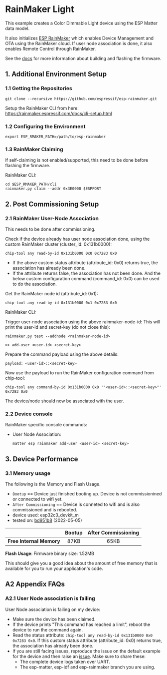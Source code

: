 # RainMaker Light

This example creates a Color Dimmable Light device using the ESP
Matter data model.

It also initializes [ESP RainMaker](https://rainmaker.espressif.com/) which enables Device Management and
OTA using the RainMaker cloud. If user node association is done, it also
enables Remote Control through RainMaker.

See the [docs](https://docs.espressif.com/projects/esp-matter/en/latest/esp32/developing.html) for more information about building and flashing the firmware.

## 1. Additional Environment Setup

### 1.1 Getting the Repositories

```
git clone --recursive https://github.com/espressif/esp-rainmaker.git
```

Setup the RainMaker CLI from here: https://rainmaker.espressif.com/docs/cli-setup.html

### 1.2 Configuring the Environment

```
export ESP_RMAKER_PATH=/path/to/esp-rainmaker
```

### 1.3 RainMaker Claiming

If self-claiming is not enabled/supported, this need to be done before
flashing the firmware.

RainMaker CLI:

```
cd $ESP_RMAKER_PATH/cli
rainmaker.py claim --addr 0x3E0000 $ESPPORT
```

## 2. Post Commissioning Setup

### 2.1 RainMaker User-Node Association

This needs to be done after commissioning.

Check if the device already has user node association done, using the
custom RainMaker cluster (cluster_id: 0x131b0000):

```
chip-tool any read-by-id 0x131b0000 0x0 0x7283 0x0
```

-   If the above custom status attribute (attribute_id: 0x0) returns
    true, the association has already been done.
-   If the attribute returns false, the association has not been done.
    And the below custom configuration command (command_id: 0x0) can be
    used to do the association.

Get the RainMaker node id (attribute_id: 0x1):

```
chip-tool any read-by-id 0x131b0000 0x1 0x7283 0x0
```

RainMaker CLI:

Trigger user-node association using the above rainmaker-node-id: This
will print the user-id and secret-key (do not close this):

```
rainmaker.py test --addnode <rainmaker-node-id>

>> add-user <user-id> <secret-key>
```

Prepare the command payload using the above details:

```
payload: <user-id>::<secret-key>
```

Now use the payload to run the RainMaker configuration command from
chip-tool:

```
chip-tool any command-by-id 0x131b0000 0x0 '"<user-id>::<secret-key>"' 0x7283 0x0
```

The device/node should now be associated with the user.

### 2.2 Device console

RainMaker specific console commands:

-   User Node Association:

    ```
    matter esp rainmaker add-user <user-id> <secret-key>
    ```

## 3. Device Performance

### 3.1 Memory usage

The following is the Memory and Flash Usage.

-   `Bootup` == Device just finished booting up. Device is not
    commissionined or connected to wifi yet.
-   `After Commissioning` == Device is conneted to wifi and is also
    commissioned and is rebooted.
-   device used: esp32c3_devkit_m
-   tested on:
    [bd951b8](https://github.com/espressif/esp-matter/commit/bd951b84993d9d0b5742872be4f51bb6c9ccf15e)
    (2022-05-05)

|                         | Bootup | After Commissioning |
|:-                       |:-:     |:-:                  |
|**Free Internal Memory** |87KB    |65KB                 |

**Flash Usage**: Firmware binary size: 1.52MB

This should give you a good idea about the amount of free memory that is
available for you to run your application's code.

## A2 Appendix FAQs

### A2.1 User Node association is failing

User Node association is failing on my device:

-   Make sure the device has been claimed.
-   If the device prints "This command has reached a limit", reboot the
    device to run the command again.
-   Read the status attribute:
    `chip-tool any read-by-id 0x131b0000 0x0 0x7283 0x0`. If this custom
    status attribute (attribute_id: 0x0) returns true, the association
    has already been done.
-   If you are still facing issues, reproduce the issue on the default
    example for the device and then raise an [issue](https://github.com/espressif/esp-matter/issues).
    Make sure to share these:
    -   The complete device logs taken over UART.
    -   The esp-matter, esp-idf and esp-rainmaker branch you are using.
